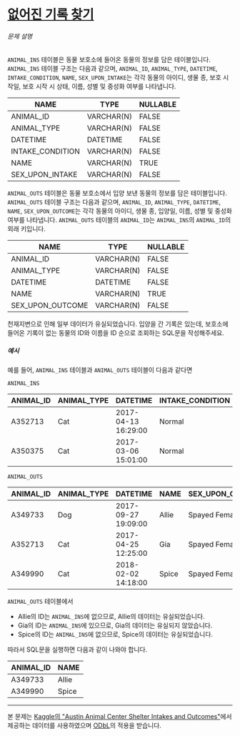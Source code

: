 # [없어진 기록 찾기](https://school.programmers.co.kr/learn/courses/30/lessons/59042)


###### 문제 설명


`ANIMAL_INS` 테이블은 동물 보호소에 들어온 동물의 정보를 담은 테이블입니다. `ANIMAL_INS` 테이블 구조는 다음과 같으며, `ANIMAL_ID`, `ANIMAL_TYPE`, `DATETIME`, `INTAKE_CONDITION`, `NAME`, `SEX_UPON_INTAKE`는 각각 동물의 아이디, 생물 종, 보호 시작일, 보호 시작 시 상태, 이름, 성별 및 중성화 여부를 나타냅니다.




| NAME | TYPE | NULLABLE |
| --- | --- | --- |
| ANIMAL\_ID | VARCHAR(N) | FALSE |
| ANIMAL\_TYPE | VARCHAR(N) | FALSE |
| DATETIME | DATETIME | FALSE |
| INTAKE\_CONDITION | VARCHAR(N) | FALSE |
| NAME | VARCHAR(N) | TRUE |
| SEX\_UPON\_INTAKE | VARCHAR(N) | FALSE |


`ANIMAL_OUTS` 테이블은 동물 보호소에서 입양 보낸 동물의 정보를 담은 테이블입니다. `ANIMAL_OUTS` 테이블 구조는 다음과 같으며, `ANIMAL_ID`, `ANIMAL_TYPE`, `DATETIME`, `NAME`, `SEX_UPON_OUTCOME`는 각각 동물의 아이디, 생물 종, 입양일, 이름, 성별 및 중성화 여부를 나타냅니다. `ANIMAL_OUTS` 테이블의 `ANIMAL_ID`는 `ANIMAL_INS`의 `ANIMAL_ID`의 외래 키입니다.




| NAME | TYPE | NULLABLE |
| --- | --- | --- |
| ANIMAL\_ID | VARCHAR(N) | FALSE |
| ANIMAL\_TYPE | VARCHAR(N) | FALSE |
| DATETIME | DATETIME | FALSE |
| NAME | VARCHAR(N) | TRUE |
| SEX\_UPON\_OUTCOME | VARCHAR(N) | FALSE |


천재지변으로 인해 일부 데이터가 유실되었습니다. 입양을 간 기록은 있는데, 보호소에 들어온 기록이 없는 동물의 ID와 이름을 ID 순으로 조회하는 SQL문을 작성해주세요. 


##### 예시


예를 들어, `ANIMAL_INS` 테이블과 `ANIMAL_OUTS` 테이블이 다음과 같다면


`ANIMAL_INS`




| ANIMAL\_ID | ANIMAL\_TYPE | DATETIME | INTAKE\_CONDITION | NAME | SEX\_UPON\_INTAKE |
| --- | --- | --- | --- | --- | --- |
| A352713 | Cat | 2017\-04\-13 16:29:00 | Normal | Gia | Spayed Female |
| A350375 | Cat | 2017\-03\-06 15:01:00 | Normal | Meo | Neutered Male |


`ANIMAL_OUTS`




| ANIMAL\_ID | ANIMAL\_TYPE | DATETIME | NAME | SEX\_UPON\_OUTCOME |
| --- | --- | --- | --- | --- |
| A349733 | Dog | 2017\-09\-27 19:09:00 | Allie | Spayed Female |
| A352713 | Cat | 2017\-04\-25 12:25:00 | Gia | Spayed Female |
| A349990 | Cat | 2018\-02\-02 14:18:00 | Spice | Spayed Female |


`ANIMAL_OUTS` 테이블에서


* Allie의 ID는 `ANIMAL_INS`에 없으므로, Allie의 데이터는 유실되었습니다.
* Gia의 ID는 `ANIMAL_INS`에 있으므로, Gia의 데이터는 유실되지 않았습니다.
* Spice의 ID는 `ANIMAL_INS`에 없으므로, Spice의 데이터는 유실되었습니다.


따라서 SQL문을 실행하면 다음과 같이 나와야 합니다. 




| ANIMAL\_ID | NAME |
| --- | --- |
| A349733 | Allie |
| A349990 | Spice |




---


본 문제는 [Kaggle의 "Austin Animal Center Shelter Intakes and Outcomes"](https://www.kaggle.com/aaronschlegel/austin-animal-center-shelter-intakes-and-outcomes)에서 제공하는 데이터를 사용하였으며 [ODbL](https://opendatacommons.org/licenses/odbl/1.0/)의 적용을 받습니다.



